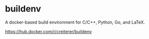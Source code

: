 # buildenv
A docker-based build environment for C/C++, Python, Go, and LaTeX.

https://hub.docker.com/r/creiterer/buildenv
